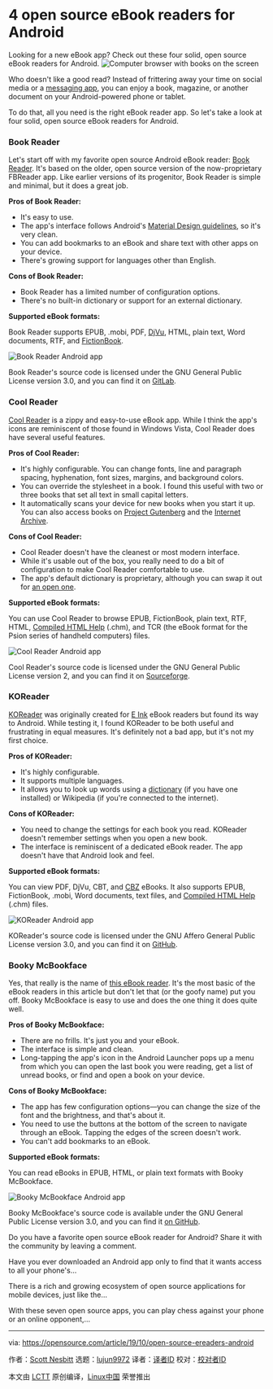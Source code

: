 [#]: collector: (lujun9972)
[#]: translator: (chenmu-kk)
[#]: reviewer: ( )
[#]: publisher: ( )
[#]: url: ( )
[#]: subject: (4 open source eBook readers for Android)
[#]: via: (https://opensource.com/article/19/10/open-source-ereaders-android)
[#]: author: (Scott Nesbitt https://opensource.com/users/scottnesbitt)

4 open source eBook readers for Android
======
Looking for a new eBook app? Check out these four solid, open source
eBook readers for Android.
![Computer browser with books on the screen][1]

Who doesn't like a good read? Instead of frittering away your time on social media or a [messaging app][2], you can enjoy a book, magazine, or another document on your Android-powered phone or tablet.

To do that, all you need is the right eBook reader app. So let's take a look at four solid, open source eBook readers for Android.

### Book Reader

Let's start off with my favorite open source Android eBook reader: [Book Reader][3]. It's based on the older, open source version of the now-proprietary FBReader app. Like earlier versions of its progenitor, Book Reader is simple and minimal, but it does a great job.

**Pros of Book Reader:**

  * It's easy to use.
  * The app's interface follows Android's [Material Design guidelines][4], so it's very clean.
  * You can add bookmarks to an eBook and share text with other apps on your device.
  * There's growing support for languages other than English.



**Cons of Book Reader:**

  * Book Reader has a limited number of configuration options.
  * There's no built-in dictionary or support for an external dictionary.



**Supported eBook formats:**

Book Reader supports EPUB, .mobi, PDF, [DjVu][5], HTML, plain text, Word documents, RTF, and [FictionBook][6].

![Book Reader Android app][7]

Book Reader's source code is licensed under the GNU General Public License version 3.0, and you can find it on [GitLab][8].

### Cool Reader

[Cool Reader][9] is a zippy and easy-to-use eBook app. While I think the app's icons are reminiscent of those found in Windows Vista, Cool Reader does have several useful features.

**Pros of Cool Reader:**

  * It's highly configurable. You can change fonts, line and paragraph spacing, hyphenation, font sizes, margins, and background colors.
  * You can override the stylesheet in a book. I found this useful with two or three books that set all text in small capital letters.
  * It automatically scans your device for new books when you start it up. You can also access books on [Project Gutenberg][10] and the [Internet Archive][11].



**Cons of Cool Reader:**

  * Cool Reader doesn't have the cleanest or most modern interface.
  * While it's usable out of the box, you really need to do a bit of configuration to make Cool Reader comfortable to use.
  * The app's default dictionary is proprietary, although you can swap it out for [an open one][12].



**Supported eBook formats:**

You can use Cool Reader to browse EPUB, FictionBook, plain text, RTF, HTML, [Compiled HTML Help][13] (.chm), and TCR (the eBook format for the Psion series of handheld computers) files.

![Cool Reader Android app][14]

Cool Reader's source code is licensed under the GNU General Public License version 2, and you can find it on [Sourceforge][15].

### KOReader

[KOReader][16] was originally created for [E Ink][17] eBook readers but found its way to Android. While testing it, I found KOReader to be both useful and frustrating in equal measures. It's definitely not a bad app, but it's not my first choice.

**Pros of KOReader:**

  * It's highly configurable.
  * It supports multiple languages.
  * It allows you to look up words using a [dictionary][18] (if you have one installed) or Wikipedia (if you're connected to the internet).



**Cons of KOReader:**

  * You need to change the settings for each book you read. KOReader doesn't remember settings when you open a new book.
  * The interface is reminiscent of a dedicated eBook reader. The app doesn't have that Android look and feel.



**Supported eBook formats:**

You can view PDF, DjVu, CBT, and [CBZ][5] eBooks. It also supports EPUB, FictionBook, .mobi, Word documents, text files, and [Compiled HTML Help][13] (.chm) files.

![KOReader Android app][19]

KOReader's source code is licensed under the GNU Affero General Public License version 3.0, and you can find it on [GitHub][20].

### Booky McBookface

Yes, that really is the name of [this eBook reader][21]. It's the most basic of the eBook readers in this article but don't let that (or the goofy name) put you off. Booky McBookface is easy to use and does the one thing it does quite well.

**Pros of Booky McBookface:**

  * There are no frills. It's just you and your eBook.
  * The interface is simple and clean.
  * Long-tapping the app's icon in the Android Launcher pops up a menu from which you can open the last book you were reading, get a list of unread books, or find and open a book on your device.



**Cons of Booky McBookface:**

  * The app has few configuration options—you can change the size of the font and the brightness, and that's about it.
  * You need to use the buttons at the bottom of the screen to navigate through an eBook. Tapping the edges of the screen doesn't work.
  * You can't add bookmarks to an eBook.



**Supported eBook formats:**

You can read eBooks in EPUB, HTML, or plain text formats with Booky McBookface.

![Booky McBookface Android app][22]

Booky McBookface's source code is available under the GNU General Public License version 3.0, and you can find it [on GitHub][23].

Do you have a favorite open source eBook reader for Android? Share it with the community by leaving a comment.

Have you ever downloaded an Android app only to find that it wants access to all your phone's...

There is a rich and growing ecosystem of open source applications for mobile devices, just like the...

With these seven open source apps, you can play chess against your phone or an online opponent,...

--------------------------------------------------------------------------------

via: https://opensource.com/article/19/10/open-source-ereaders-android

作者：[Scott Nesbitt][a]
选题：[lujun9972][b]
译者：[译者ID](https://github.com/译者ID)
校对：[校对者ID](https://github.com/校对者ID)

本文由 [LCTT](https://github.com/LCTT/TranslateProject) 原创编译，[Linux中国](https://linux.cn/) 荣誉推出

[a]: https://opensource.com/users/scottnesbitt
[b]: https://github.com/lujun9972
[1]: https://opensource.com/sites/default/files/styles/image-full-size/public/lead-images/computer_browser_program_books_read.jpg?itok=iNMWe8Bu (Computer browser with books on the screen)
[2]: https://opensource.com/article/19/3/open-messenger-client
[3]: https://f-droid.org/en/packages/com.github.axet.bookreader/
[4]: https://material.io/design/
[5]: https://opensource.com/article/19/3/comic-book-archive-djvu
[6]: https://en.wikipedia.org/wiki/FictionBook
[7]: https://opensource.com/sites/default/files/uploads/book_reader-book-list.png (Book Reader Android app)
[8]: https://gitlab.com/axet/android-book-reader/tree/HEAD
[9]: https://f-droid.org/en/packages/org.coolreader/
[10]: https://www.gutenberg.org/
[11]: https://archive.org
[12]: http://aarddict.org/
[13]: https://fileinfo.com/extension/chm
[14]: https://opensource.com/sites/default/files/uploads/cool_reader-icons.png (Cool Reader Android app)
[15]: https://sourceforge.net/projects/crengine/
[16]: https://f-droid.org/en/packages/org.koreader.launcher/
[17]: https://en.wikipedia.org/wiki/E_Ink
[18]: https://github.com/koreader/koreader/wiki/Dictionary-support
[19]: https://opensource.com/sites/default/files/uploads/koreader-lookup.png (KOReader Android app)
[20]: https://github.com/koreader/koreader
[21]: https://f-droid.org/en/packages/com.quaap.bookymcbookface/
[22]: https://opensource.com/sites/default/files/uploads/booky_mcbookface-menu.png (Booky McBookface Android app)
[23]: https://github.com/quaap/BookyMcBookface
